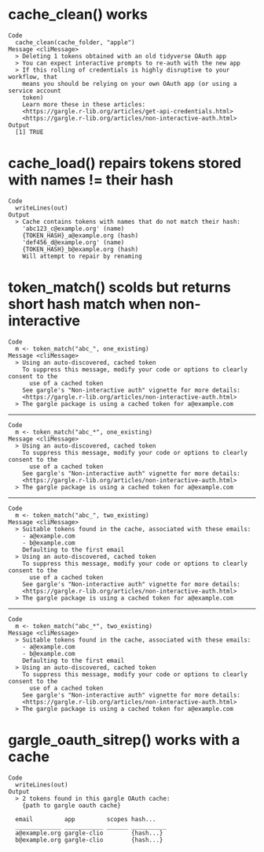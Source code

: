 # cache_clean() works

    Code
      cache_clean(cache_folder, "apple")
    Message <cliMessage>
      > Deleting 1 tokens obtained with an old tidyverse OAuth app
      > You can expect interactive prompts to re-auth with the new app
      > If this rolling of credentials is highly disruptive to your workflow, that
        means you should be relying on your own OAuth app (or using a service account
        token)
        Learn more these in these articles:
        <https://gargle.r-lib.org/articles/get-api-credentials.html>
        <https://gargle.r-lib.org/articles/non-interactive-auth.html>
    Output
      [1] TRUE

# cache_load() repairs tokens stored with names != their hash

    Code
      writeLines(out)
    Output
      > Cache contains tokens with names that do not match their hash:
        'abc123_c@example.org' (name)
        {TOKEN_HASH}_a@example.org (hash)
        'def456_d@example.org' (name)
        {TOKEN_HASH}_b@example.org (hash)
        Will attempt to repair by renaming

# token_match() scolds but returns short hash match when non-interactive

    Code
      m <- token_match("abc_", one_existing)
    Message <cliMessage>
      > Using an auto-discovered, cached token
        To suppress this message, modify your code or options to clearly consent to the
          use of a cached token
        See gargle's "Non-interactive auth" vignette for more details:
        <https://gargle.r-lib.org/articles/non-interactive-auth.html>
      > The gargle package is using a cached token for a@example.com

---

    Code
      m <- token_match("abc_*", one_existing)
    Message <cliMessage>
      > Using an auto-discovered, cached token
        To suppress this message, modify your code or options to clearly consent to the
          use of a cached token
        See gargle's "Non-interactive auth" vignette for more details:
        <https://gargle.r-lib.org/articles/non-interactive-auth.html>
      > The gargle package is using a cached token for a@example.com

---

    Code
      m <- token_match("abc_", two_existing)
    Message <cliMessage>
      > Suitable tokens found in the cache, associated with these emails:
        - a@example.com
        - b@example.com
        Defaulting to the first email
      > Using an auto-discovered, cached token
        To suppress this message, modify your code or options to clearly consent to the
          use of a cached token
        See gargle's "Non-interactive auth" vignette for more details:
        <https://gargle.r-lib.org/articles/non-interactive-auth.html>
      > The gargle package is using a cached token for a@example.com

---

    Code
      m <- token_match("abc_*", two_existing)
    Message <cliMessage>
      > Suitable tokens found in the cache, associated with these emails:
        - a@example.com
        - b@example.com
        Defaulting to the first email
      > Using an auto-discovered, cached token
        To suppress this message, modify your code or options to clearly consent to the
          use of a cached token
        See gargle's "Non-interactive auth" vignette for more details:
        <https://gargle.r-lib.org/articles/non-interactive-auth.html>
      > The gargle package is using a cached token for a@example.com

# gargle_oauth_sitrep() works with a cache

    Code
      writeLines(out)
    Output
      > 2 tokens found in this gargle OAuth cache:
        {path to gargle oauth cache}
        
      email         app         scopes hash...   
      _____________ ___________ ______ __________
      a@example.org gargle-clio        {hash...}
      b@example.org gargle-clio        {hash...}

